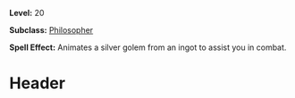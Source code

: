 <!-- TITLE: Spell: Animate Silver Golem -->
<!-- SUBTITLE:  -->

**Level:** 20

**Subclass:** [Philosopher](philosopher)

**Spell Effect:** Animates a silver golem from an ingot to assist you in combat.

# Header